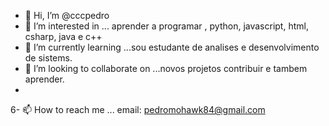 - 👋 Hi, I’m @cccpedro
- 👀 I’m interested in ... aprender a programar , python, javascript, html, csharp, java e c++             
- 🌱 I’m currently learning ...sou estudante de analises e desenvolvimento de sistems.
- 💞️ I’m looking to collaborate on ...novos projetos contribuir e tambem aprender.
- 
6- 📫 How to reach me ... email: pedromohawk84@gmail.com  
































































<!---
cccpedro/cccpedro is a ✨ special ✨ repository because its `README.md` (this file) appears on your GitHub profile.
You can click the Preview link to take a look at your changes.
--->
